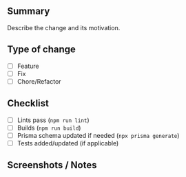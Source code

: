 ## Summary

Describe the change and its motivation.

## Type of change

- [ ] Feature
- [ ] Fix
- [ ] Chore/Refactor

## Checklist

- [ ] Lints pass (`npm run lint`)
- [ ] Builds (`npm run build`)
- [ ] Prisma schema updated if needed (`npx prisma generate`)
- [ ] Tests added/updated (if applicable)

## Screenshots / Notes

